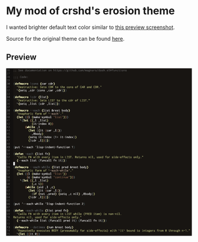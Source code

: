 My mod of crshd's erosion theme
===============================
I wanted brighter default text color similar to [this preview screenshot](http://dotshare.it/public/images/uploads/449.png).

Source for the original theme can be found [here](http://dotshare.it/dots/449/).

Preview
-------
![preview](preview.png "preview")
